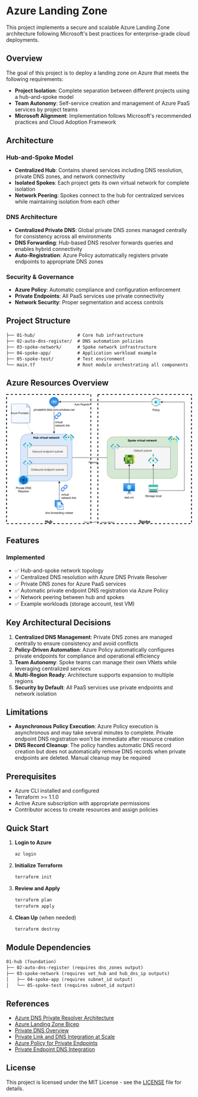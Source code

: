 


# Azure Landing Zone

This project implements a secure and scalable Azure Landing Zone architecture following Microsoft's best practices for enterprise-grade cloud deployments.

## Overview

The goal of this project is to deploy a landing zone on Azure that meets the following requirements:
- **Project Isolation**: Complete separation between different projects using a hub-and-spoke model
- **Team Autonomy**: Self-service creation and management of Azure PaaS services by project teams
- **Microsoft Alignment**: Implementation follows Microsoft's recommended practices and Cloud Adoption Framework

## Architecture

### Hub-and-Spoke Model
- **Centralized Hub**: Contains shared services including DNS resolution, private DNS zones, and network connectivity
- **Isolated Spokes**: Each project gets its own virtual network for complete isolation
- **Network Peering**: Spokes connect to the hub for centralized services while maintaining isolation from each other

### DNS Architecture
- **Centralized Private DNS**: Global private DNS zones managed centrally for consistency across all environments
- **DNS Forwarding**: Hub-based DNS resolver forwards queries and enables hybrid connectivity
- **Auto-Registration**: Azure Policy automatically registers private endpoints to appropriate DNS zones

### Security & Governance
- **Azure Policy**: Automatic compliance and configuration enforcement
- **Private Endpoints**: All PaaS services use private connectivity
- **Network Security**: Proper segmentation and access controls

## Project Structure

```
├── 01-hub/                # Core hub infrastructure
├── 02-auto-dns-register/  # DNS automation policies
├── 03-spoke-network/      # Spoke network infrastructure
├── 04-spoke-app/          # Application workload example
├── 05-spoke-test/         # Test environment
└── main.tf                # Root module orchestrating all components
```

## Azure Resources Overview

![hub spoke](./doc/hub-spoke.svg "Hub and Spoke")

## Features

### Implemented
- ✅ Hub-and-spoke network topology
- ✅ Centralized DNS resolution with Azure DNS Private Resolver
- ✅ Private DNS zones for Azure PaaS services
- ✅ Automatic private endpoint DNS registration via Azure Policy
- ✅ Network peering between hub and spokes
- ✅ Example workloads (storage account, test VM)

## Key Architectural Decisions

1. **Centralized DNS Management**: Private DNS zones are managed centrally to ensure consistency and avoid conflicts
2. **Policy-Driven Automation**: Azure Policy automatically configures private endpoints for compliance and operational efficiency
3. **Team Autonomy**: Spoke teams can manage their own VNets while leveraging centralized services
4. **Multi-Region Ready**: Architecture supports expansion to multiple regions
5. **Security by Default**: All PaaS services use private endpoints and network isolation

## Limitations

- **Asynchronous Policy Execution**: Azure Policy execution is asynchronous and may take several minutes to complete. Private endpoint DNS registration won't be immediate after resource creation
- **DNS Record Cleanup**: The policy handles automatic DNS record creation but does not automatically remove DNS records when private endpoints are deleted. Manual cleanup may be required

## Prerequisites

- Azure CLI installed and configured
- Terraform >= 1.1.0
- Active Azure subscription with appropriate permissions
- Contributor access to create resources and assign policies

## Quick Start

1. **Login to Azure**
   ```bash
   az login
   ```

2. **Initialize Terraform**
   ```bash
   terraform init
   ```

3. **Review and Apply**
   ```bash
   terraform plan
   terraform apply
   ```

4. **Clean Up** (when needed)
   ```bash
   terraform destroy
   ```

## Module Dependencies

```
01-hub (foundation)
├── 02-auto-dns-register (requires dns_zones output)
├── 03-spoke-network (requires vet_hub and hub_dns_ip outputs)
│   ├── 04-spoke-app (requires subnet_id output)
│   └── 05-spoke-test (requires subnet_id output)
```


## References

- [Azure DNS Private Resolver Architecture](https://learn.microsoft.com/en-us/azure/dns/private-resolver-architecture)
- [Azure Landing Zone Bicep](https://github.com/Azure/ALZ-Bicep/tree/main)
- [Private DNS Overview](https://learn.microsoft.com/en-us/azure/dns/private-dns-overview#other-considerations)
- [Private Link and DNS Integration at Scale](https://learn.microsoft.com/en-us/azure/cloud-adoption-framework/ready/azure-best-practices/private-link-and-dns-integration-at-scale)
- [Azure Policy for Private Endpoints](https://blog.tyang.org/2023/01/26/using-azure-policy-to-create-dns-records-for-private-endpoints)
- [Private Endpoint DNS Integration](https://learn.microsoft.com/en-us/azure/private-link/private-endpoint-dns)

## License

This project is licensed under the MIT License - see the [LICENSE](LICENSE) file for details.